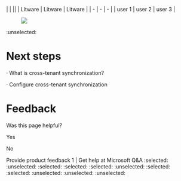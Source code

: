 
| | ||
| Litware | Litware | Litware |
| - | - | - |
| user 1 | user 2 | user 3 |

<figure>

![](figures/0)

<!-- FigureContent="Contoso Litware Connected organization Resources Marketing catalog = Sales catalog Marketing group 909 Sales team Sales team group group Sales app :unselected: Sales ES Sales site :unselected: Marketing app app Salesperson access package Sales support access package S S Marketing site Sales team group: member Sales site Sales app: contributor 0℃ Sales site: member :selected: Employees can request Policies for access request, approval, review, lifecycle, separation of duties (SOD) User 1 User 2 User 3 Outside sales reps can request" -->

</figure>

 :unselected:

# Next steps

· What is cross-tenant synchronization?

· Configure cross-tenant synchronization


# Feedback

Was this page helpful?

Yes

No

Provide product feedback 1 | Get help at Microsoft Q&A
:selected: :unselected: :selected: :selected: :selected: :unselected: :selected: :selected: :unselected: :unselected: :unselected: